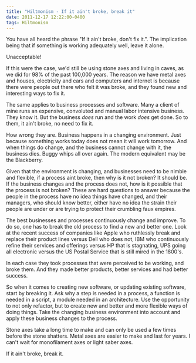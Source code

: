 ```yaml
---
title: "Hiltmonism - If it ain't broke, break it"
date: 2011-12-17 12:22:00-0400
tags: Hiltmonism
---
```


You have all heard the phrase "If it ain't broke, don't fix it.". The implication being that if something is working adequately well, leave it alone.

Unacceptable!

If this were the case, we'd still be using stone axes and living in caves, as we did for 98% of the past 100,000 years. The reason we have metal axes and houses, electricity and cars and computers and internet is because there were people out there who felt it was broke, and they found new and interesting ways to fix it.

The same applies to business processes and software. Many a client of mine runs an expensive, convoluted and manual labor intensive business. They know it. But the business *does* run and the work *does* get done. So to them, it ain't broke, no need to fix it.

How wrong they are. Business happens in a changing environment. Just because something works today does not mean it will work tomorrow. And when things do change, and the business cannot change with it, the business dies. Buggy whips all over again. The modern equivalent may be the Blackberry.

Given that the environment is changing, and businesses need to be nimble and flexible, if a process aint broke, then why is it not broken? It should be. If the business changes and the process does not, how is it possible that the process is not broken? These are hard questions to answer because the people in the process have no idea things have changed, and their managers, who should know better, either have no idea the strain their people are under or are trying to protect their crumbling faux empires.

The best businesses and processes continuously change and improve. To do so, one has to break the old process to find a new and better one.  Look at the recent success of companies like Apple who ruthlessly break and replace their product lines versus Dell who does not, IBM who continuously refine their services and offerings versus HP that is stagnating, UPS going all electronic versus the US Postal Service that is still mired in the 1800's.

In each case they took processes that were perceived to be working, and broke them. And they made better products, better services and had better success.

So when it comes to creating new software, or updating existing software, start by breaking it. Ask why a step is needed in a process, a function is needed in a script, a module needed in an architecture. Use the opportunity to not only refactor, but to create new and better and more flexible ways of doing things. Take the changing business environment into account and apply these business changes to the process.

Stone axes take a long time to make and can only be used a few times before the stone shatters. Metal axes are easier to make and last for years. I can't wait for monofilament axes or light saber axes.

If it ain't broke, break it.

